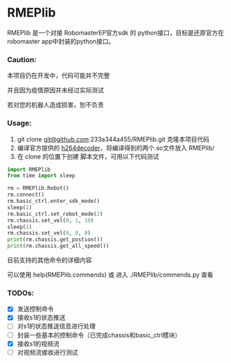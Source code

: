 # RMEPlib

RMEPlib 是一个对接 RobomasterEP官方sdk 的 python接口，目标是还原官方在robomaster app中封装的python接口。



### Caution:

本项目仍在开发中，代码可能并不完整

并且因为疫情原因并未经过实际测试

若对您的机器人造成损害，恕不负责



### Usage:

1. git clone git@github.com:233a344a455/RMEPlib.git 克隆本项目代码
2. 编译官方提供的 [h264decoder](https://github.com/dji-sdk/RoboMaster-SDK/tree/master/sample_code/RoboMasterEP/stream/decoder)，将编译得到的两个.so文件放入 RMEPlib/
3. 在 clone 的位置下创建 脚本文件，可用以下代码测试


```python
import RMEPlib
from time import sleep

rm = RMEPlib.Robot()
rm.connect()
rm.basic_ctrl.enter_sdk_mode()
sleep(1)
rm.basic_ctrl.set_robot_mode(2)
rm.chassis.set_vel(0, 1, 10)
sleep(1)
rm.chassis.set_vel(0, 0, 0)
print(rm.chassis.get_postion())
print(rm.chassis.get_all_speed())
```



目前支持的其他命令的详细内容

可以使用 help(RMEPlib.commends) 或 进入 ./RMEPlib/commends.py 查看



### TODOs:

- [x]  发送控制命令
- [x]  接收s1的状态推送
- [ ]  对s1的状态推送信息进行处理
- [ ]  封装一些基本的控制命令（已完成chassis和basic_ctrl模块）
- [x]  接收s1的视频流
- [ ] 对视频流接收进行测试